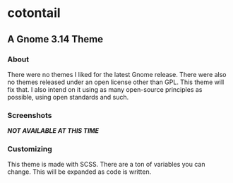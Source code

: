 # cotontail
## A Gnome 3.14 Theme

### About

There were no themes I liked for the latest Gnome release. There were also no themes released under an open license other than GPL. This theme will fix that. I also intend on it using as many open-source principles as possible, using open standards and such.

### Screenshots

***NOT AVAILABLE AT THIS TIME***

### Customizing

This theme is made with SCSS. There are a ton of variables you can change. This will be expanded as code is written.
